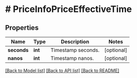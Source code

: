 # # PriceInfoPriceEffectiveTime

## Properties

Name | Type | Description | Notes
------------ | ------------- | ------------- | -------------
**seconds** | **int** | Timestamp seconds. | [optional]
**nanos** | **int** | Timestamp nanos. | [optional]

[[Back to Model list]](../../README.md#models) [[Back to API list]](../../README.md#endpoints) [[Back to README]](../../README.md)
